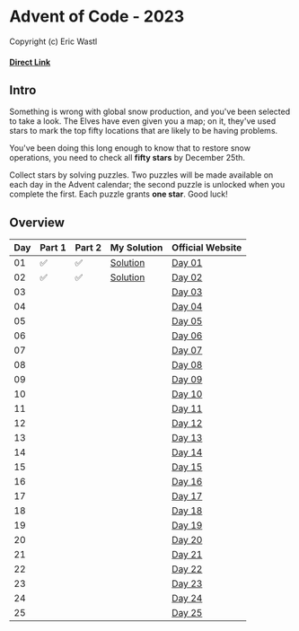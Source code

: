  # Advent of Code - 2023
Copyright (c) Eric Wastl
#### [Direct Link](https://adventofcode.com/2023)

## Intro 

Something is wrong with global snow production, and you've been selected to take a look. The Elves have even given you a map; on it, they've used stars to mark the top fifty locations that are likely to be having problems.

You've been doing this long enough to know that to restore snow operations, you need to check all **fifty stars** by December 25th.

Collect stars by solving puzzles. Two puzzles will be made available on each day in the Advent calendar; the second puzzle is unlocked when you complete the first. Each puzzle grants **one star**. Good luck!

## Overview

| Day | Part 1 | Part 2 | My Solution | Official Website | 
| --- | --- | --- |---| --- |
| 01 | :white_check_mark: | :white_check_mark: | [Solution](01/code.py) | [Day 01](https://adventofcode.com/2023/day/1) |
| 02 | :white_check_mark: | :white_check_mark: | [Solution](02/code.py) | [Day 02](https://adventofcode.com/2023/day/2) |
| 03 |  |  |  | [Day 03](https://adventofcode.com/2023/day/3) |
| 04 |  |  |  | [Day 04](https://adventofcode.com/2023/day/4) |
| 05 |  |  |  | [Day 05](https://adventofcode.com/2023/day/5) |
| 06 |  |  |  | [Day 06](https://adventofcode.com/2023/day/6) |
| 07 |  |  |  | [Day 07](https://adventofcode.com/2023/day/7) |
| 08 |  |  |  | [Day 08](https://adventofcode.com/2023/day/8) |
| 09 |  |  |  | [Day 09](https://adventofcode.com/2023/day/9) |
| 10 |  |  |  | [Day 10](https://adventofcode.com/2023/day/10) |
| 11 |  |  |  | [Day 11](https://adventofcode.com/2023/day/11) |
| 12 |  |  |  | [Day 12](https://adventofcode.com/2023/day/12) |
| 13 |  |  |  | [Day 13](https://adventofcode.com/2023/day/13) |
| 14 |  |  |  | [Day 14](https://adventofcode.com/2023/day/14) |
| 15 |  |  |  | [Day 15](https://adventofcode.com/2023/day/15) |
| 16 |  |  |  | [Day 16](https://adventofcode.com/2023/day/16) |
| 17 |  |  |  | [Day 17](https://adventofcode.com/2023/day/17) |
| 18 |  |  |  | [Day 18](https://adventofcode.com/2023/day/18) |
| 19 |  |  |  | [Day 19](https://adventofcode.com/2023/day/19) |
| 20 |  |  |  | [Day 20](https://adventofcode.com/2023/day/20) |
| 21 |  |  |  | [Day 21](https://adventofcode.com/2023/day/21) |
| 22 |  |  |  | [Day 22](https://adventofcode.com/2023/day/22) |
| 23 |  |  |  | [Day 23](https://adventofcode.com/2023/day/23) |
| 24 |  |  |  | [Day 24](https://adventofcode.com/2023/day/24) |
| 25 |  |  |  | [Day 25](https://adventofcode.com/2023/day/25) |
